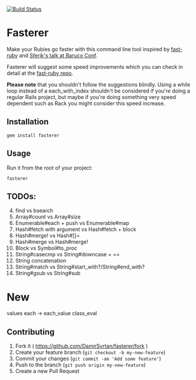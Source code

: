 [![Build Status](https://travis-ci.org/DamirSvrtan/fasterer.svg?branch=master)](https://travis-ci.org/DamirSvrtan/fasterer)
# Fasterer

Make your Rubies go faster with this command line tool inspired by [fast-ruby](https://speakerdeck.com/sferik/writing-fast-ruby) and [Sferik's talk at Baruco Conf](https://speakerdeck.com/sferik/writing-fast-ruby).

Fasterer will suggest some speed improvements which you can check in detail at the [fast-ruby repo](https://github.com/JuanitoFatas/fast-ruby).

**Please note** that you shouldn't follow the suggestions blindly. Using a while loop instead of a each_with_index shouldn't be considered if you're doing a regular Rails project, but maybe if you're doing something very speed dependent such as Rack you might consider this speed increase.



## Installation

```shell
gem install fasterer
```

## Usage

Run it from the root of your project:

```shell
fasterer
```

## TODOs:

4. find vs bsearch
5. Array#count vs Array#size
7. Enumerable#each + push vs Enumerable#map
14. Hash#fetch with argument vs Hash#fetch + block
16. Hash#merge! vs Hash#[]=
17. Hash#merge vs Hash#merge!
18. Block vs Symbol#to_proc
20. String#casecmp vs String#downcase + ==
21. String concatenation
22. String#match vs String#start_with?/String#end_with?
23. String#gsub vs String#sub

# New

values each -> each_value
class_eval

## Contributing

1. Fork it ( https://github.com/DamirSvrtan/fasterer/fork )
2. Create your feature branch (`git checkout -b my-new-feature`)
3. Commit your changes (`git commit -am 'Add some feature'`)
4. Push to the branch (`git push origin my-new-feature`)
5. Create a new Pull Request
